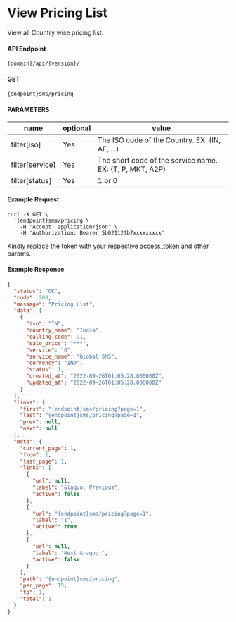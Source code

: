 # View Pricing List

View all Country wise pricing list.

#### API Endpoint

```
{domain}/api/{version}/
```

#### GET

```
{endpoint}sms/pricing
```

#### PARAMETERS

| name            | optional | value                                                    |
| --------------- | -------- | -------------------------------------------------------- |
| filter[iso]     | Yes      | The ISO code of the Country. EX: (IN, AF, ...)           |
| filter[service] | Yes      | The short code of the service name. EX: (T, P, MKT, A2P) |
| filter[status]  | Yes      | 1 or 0                                                   |

#### Example Request

```
curl -X GET \
  '{endpoint}sms/pricing \
    -H 'Accept: application/json' \
    -H 'Authorization: Bearer 5b02112fb7xxxxxxxxx'
```

Kindly replace the token with your respective access_token and other params.

#### Example Response

```json
{
  "status": "OK",
  "code": 200,
  "message": "Pricing List",
  "data": [
    {
      "iso": "IN",
      "country_name": "India",
      "calling_code": 91,
      "sale_price": "***",
      "service": "G",
      "service_name": "Global SMS",
      "currency": "IND",
      "status": 1,
      "created_at": "2022-09-26T01:05:28.000000Z",
      "updated_at": "2022-09-26T01:05:28.000000Z"
    }
  ],
  "links": {
    "first": "{endpoint}sms/pricing?page=1",
    "last": "{endpoint}sms/pricing?page=1",
    "prev": null,
    "next": null
  },
  "meta": {
    "current_page": 1,
    "from": 1,
    "last_page": 1,
    "links": [
      {
        "url": null,
        "label": "&laquo; Previous",
        "active": false
      },
      {
        "url": "{endpoint}sms/pricing?page=1",
        "label": "1",
        "active": true
      },
      {
        "url": null,
        "label": "Next &raquo;",
        "active": false
      }
    ],
    "path": "{endpoint}sms/pricing",
    "per_page": 15,
    "to": 1,
    "total": 1
  }
}
```
